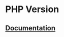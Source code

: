 PHP Version
===========

[Documentation](http://docs.zero-ecoimpact.org#documentationmodule)
-------------------------------------------------------------------
